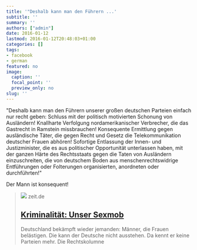 ```yaml
---
title: '"Deshalb kann man den Führern ...'
subtitle: ''
summary: ''
authors: ["admin"]
date: 2016-01-12
lastmod: 2016-01-12T20:48:03+01:00
categories: []
tags:
- facebook
- german
featured: no
image:
  caption: ''
  focal_point: ''
  preview_only: no
slug: ''
---
```

"Deshalb kann man den Führern unserer großen deutschen Parteien einfach nur recht geben: Schluss mit der politisch motivierten Schonung von Ausländern! Knallharte Verfolgung nordamerikanischer Verbrecher, die das Gastrecht in Ramstein missbrauchen! Konsequente Ermittlung gegen ausländische Täter, die gegen Recht und Gesetz die Telekommunikation deutscher Frauen abhören! Sofortige Entlassung der Innen- und Justizminister, die es aus politischer Opportunität unterlassen haben, mit der ganzen Härte des Rechtsstaats gegen die Taten von Ausländern einzuschreiten, die von deutschem Boden aus menschenrechtswidrige Entführungen oder Folterungen organisierten, anordneten oder durchführten!"

Der Mann ist konsequent!
> [![](https://img.zeit.de/autoren/F/Thomas_Fischer/thomas-fischer/wide__1300x731)](http://www.zeit.de/gesellschaft/zeitgeschehen/2016-01/sexmob-koeln-kriminalitaet-strafrecht-fischer-im-recht/komplettansicht)
> zeit.de
> ## [Kriminalität: Unser Sexmob](http://www.zeit.de/gesellschaft/zeitgeschehen/2016-01/sexmob-koeln-kriminalitaet-strafrecht-fischer-im-recht/komplettansicht)
>
>Deutschland bekämpft wieder jemanden: Männer, die Frauen belästigen. Die kann der Deutsche nicht ausstehen. Da kennt er keine Parteien mehr. Die Rechtskolumne


